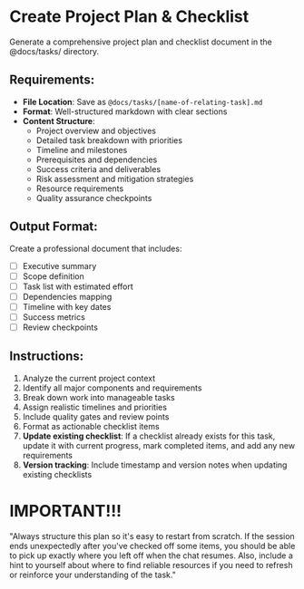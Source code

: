 # Create Project Plan & Checklist

Generate a comprehensive project plan and checklist document in the @docs/tasks/ directory.

## Requirements:

- **File Location**: Save as `@docs/tasks/[name-of-relating-task].md`
- **Format**: Well-structured markdown with clear sections
- **Content Structure**:
  - Project overview and objectives
  - Detailed task breakdown with priorities
  - Timeline and milestones
  - Prerequisites and dependencies
  - Success criteria and deliverables
  - Risk assessment and mitigation strategies
  - Resource requirements
  - Quality assurance checkpoints

## Output Format:

Create a professional document that includes:

- [ ] Executive summary
- [ ] Scope definition
- [ ] Task list with estimated effort
- [ ] Dependencies mapping
- [ ] Timeline with key dates
- [ ] Success metrics
- [ ] Review checkpoints

## Instructions:

1. Analyze the current project context
2. Identify all major components and requirements
3. Break down work into manageable tasks
4. Assign realistic timelines and priorities
5. Include quality gates and review points
6. Format as actionable checklist items
7. **Update existing checklist**: If a checklist already exists for this task, update it with current progress, mark completed items, and add any new requirements
8. **Version tracking**: Include timestamp and version notes when updating existing checklists

# IMPORTANT!!!

"Always structure this plan so it's easy to restart from scratch. If the session ends unexpectedly after you've checked off some items, you should be able to pick up exactly where you left off when the chat resumes. Also, include a hint to yourself about where to find reliable resources if you need to refresh or reinforce your understanding of the task."
